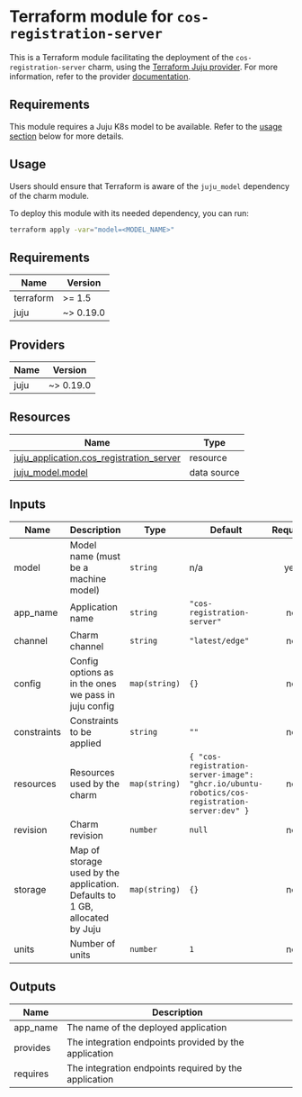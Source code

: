 # Terraform module for `cos-registration-server`

This is a Terraform module facilitating the deployment of the `cos-registration-server` charm,
using the [Terraform Juju provider](https://github.com/juju/terraform-provider-juju/).
For more information,
refer to the provider [documentation](https://registry.terraform.io/providers/juju/juju/latest/docs).

## Requirements

This module requires a Juju K8s model to be available.
Refer to the [usage section](#usage) below for more details.

## Usage

Users should ensure that Terraform is aware of the `juju_model` dependency of the charm module.

To deploy this module with its needed dependency, you can run:

```bash
terraform apply -var="model=<MODEL_NAME>"
```

<!-- BEGIN_TF_DOCS -->
## Requirements

| Name | Version |
|------|---------|
| terraform | >= 1.5 |
| juju | ~> 0.19.0 |

## Providers

| Name | Version |
|------|---------|
| juju | ~> 0.19.0 |

## Resources

| Name | Type |
|------|------|
| [juju_application.cos_registration_server](https://registry.terraform.io/providers/juju/juju/latest/docs/resources/application) | resource |
| [juju_model.model](https://registry.terraform.io/providers/juju/juju/latest/docs/data-sources/model) | data source |

## Inputs

| Name | Description | Type | Default | Required |
|------|-------------|------|---------|:--------:|
| model | Model name (must be a machine model) | `string` | n/a | yes |
| app\_name | Application name | `string` | `"cos-registration-server"` | no |
| channel | Charm channel | `string` | `"latest/edge"` | no |
| config | Config options as in the ones we pass in juju config | `map(string)` | `{}` | no |
| constraints | Constraints to be applied | `string` | `""` | no |
| resources | Resources used by the charm | `map(string)` | ```{ "cos-registration-server-image": "ghcr.io/ubuntu-robotics/cos-registration-server:dev" }``` | no |
| revision | Charm revision | `number` | `null` | no |
| storage | Map of storage used by the application. Defaults to 1 GB, allocated by Juju | `map(string)` | `{}` | no |
| units | Number of units | `number` | `1` | no |

## Outputs

| Name | Description |
|------|-------------|
| app\_name | The name of the deployed application |
| provides | The integration endpoints provided by the application |
| requires | The integration endpoints required by the application |
<!-- END_TF_DOCS -->
